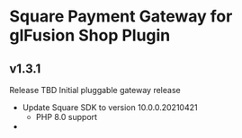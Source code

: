 # Square Payment Gateway for glFusion Shop Plugin

## v1.3.1
Release TBD
Initial pluggable gateway release
- Update Square SDK to version 10.0.0.20210421
  - PHP 8.0 support
-
